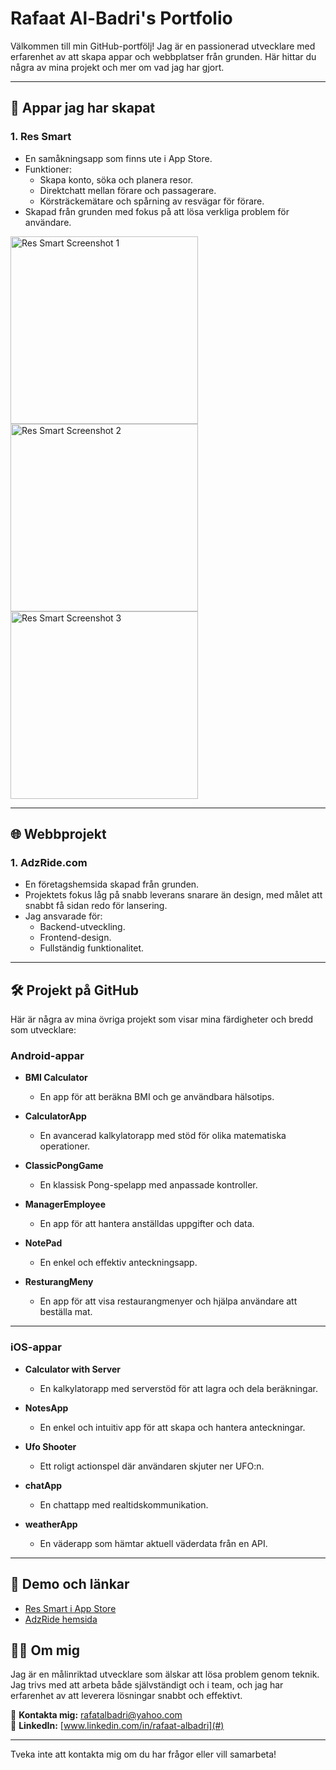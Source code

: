 # Rafaat Al-Badri's Portfolio

Välkommen till min GitHub-portfölj! Jag är en passionerad utvecklare med erfarenhet av att skapa appar och webbplatser från grunden. Här hittar du några av mina projekt och mer om vad jag har gjort.

---

## 📱 Appar jag har skapat

### 1. **Res Smart**
- En samåkningsapp som finns ute i App Store.
- Funktioner:
  - Skapa konto, söka och planera resor.
  - Direktchatt mellan förare och passagerare.
  - Körsträckemätare och spårning av resvägar för förare.
- Skapad från grunden med fokus på att lösa verkliga problem för användare.

<img src="https://github.com/user-attachments/assets/849cc9c9-b202-4d5d-b613-1513369fe282" alt="Res Smart Screenshot 1" width="300">
<img src="https://github.com/user-attachments/assets/7d79d5ca-8cef-4960-8cfa-ed06cd212507" alt="Res Smart Screenshot 2" width="300">
<img src="https://github.com/user-attachments/assets/a5fa5206-0ede-419c-b2e0-bf2271291c1e" alt="Res Smart Screenshot 3" width="300">

---

## 🌐 Webbprojekt

### 1. **AdzRide.com**
- En företagshemsida skapad från grunden.
- Projektets fokus låg på snabb leverans snarare än design, med målet att snabbt få sidan redo för lansering.
- Jag ansvarade för:
  - Backend-utveckling.
  - Frontend-design.
  - Fullständig funktionalitet.

---

## 🛠️ Projekt på GitHub

Här är några av mina övriga projekt som visar mina färdigheter och bredd som utvecklare:

### Android-appar
- **BMI Calculator**  
  - En app för att beräkna BMI och ge användbara hälsotips.

- **CalculatorApp**  
  - En avancerad kalkylatorapp med stöd för olika matematiska operationer.

- **ClassicPongGame**  
  - En klassisk Pong-spelapp med anpassade kontroller.

- **ManagerEmployee**  
  - En app för att hantera anställdas uppgifter och data.

- **NotePad**  
  - En enkel och effektiv anteckningsapp.

- **ResturangMeny**  
  - En app för att visa restaurangmenyer och hjälpa användare att beställa mat.

---

 ### iOS-appar
- **Calculator with Server**  
  - En kalkylatorapp med serverstöd för att lagra och dela beräkningar.

- **NotesApp**  
  - En enkel och intuitiv app för att skapa och hantera anteckningar.

- **Ufo Shooter**  
  - Ett roligt actionspel där användaren skjuter ner UFO:n.

- **chatApp**  
  - En chattapp med realtidskommunikation.

- **weatherApp**  
  - En väderapp som hämtar aktuell väderdata från en API.

---


## 🔗 Demo och länkar
- [Res Smart i App Store](https://apps.apple.com/se/app/res-smart/id6450431851?platform=iphone)
- [AdzRide hemsida](https://adzride.com)



## 🧑‍💻 Om mig
Jag är en målinriktad utvecklare som älskar att lösa problem genom teknik. Jag trivs med att arbeta både självständigt och i team, och jag har erfarenhet av att leverera lösningar snabbt och effektivt.

📧 **Kontakta mig:** [rafatalbadri@yahoo.com](mailto:rafatalbadri@yahoo.com)  
📍 **LinkedIn:** [www.linkedin.com/in/rafaat-albadri](#)

---

Tveka inte att kontakta mig om du har frågor eller vill samarbeta!
